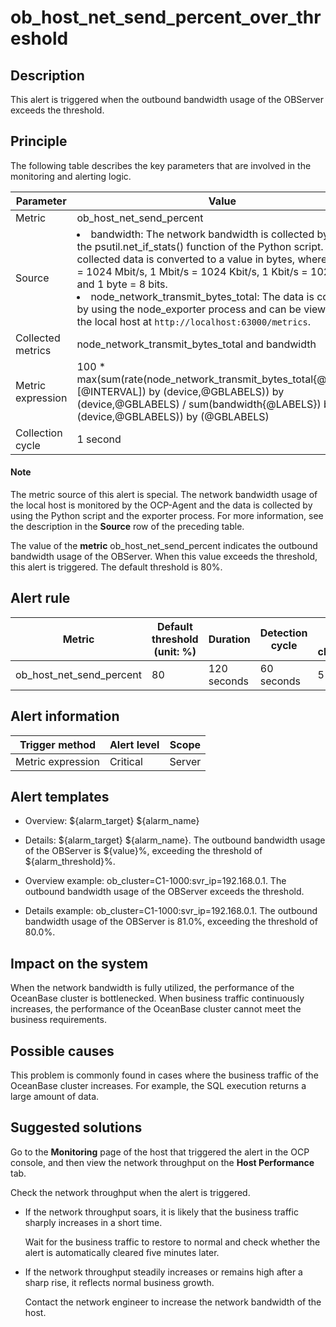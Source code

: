 ob_host_net_send_percent_over_threshold 
============================================================



**Description** 
------------------------------------

This alert is triggered when the outbound bandwidth usage of the OBServer exceeds the threshold.

Principle 
------------------------------

The following table describes the key parameters that are involved in the monitoring and alerting logic. 


|     Parameter     |                                                                                                                                                                                                                                                                 Value                                                                                                                                                                                                                                                                 |
|-------------------|---------------------------------------------------------------------------------------------------------------------------------------------------------------------------------------------------------------------------------------------------------------------------------------------------------------------------------------------------------------------------------------------------------------------------------------------------------------------------------------------------------------------------------------|
| Metric            | ob_host_net_send_percent                                                                                                                                                                                                                                                                                                                                                                                                                                                                                                              |
| Source            | <li> bandwidth: The network bandwidth is collected by using the psutil.net_if_stats() function of the Python script. The collected data is converted to a value in bytes, where 1 Gbit/s = 1024 Mbit/s, 1 Mbit/s = 1024 Kbit/s, 1 Kbit/s = 1024 bit/s, and 1 byte = 8 bits.  </li><li> node_network_transmit_bytes_total: The data is collected by using the node_exporter process and can be viewed on the local host at `http://localhost:63000/metrics`. </li>   |
| Collected metrics | node_network_transmit_bytes_total and bandwidth                                                                                                                                                                                                                                                                                                                                                                                                                                                                                       |
| Metric expression | 100 \* max(sum(rate(node_network_transmit_bytes_total{@LABELS}[@INTERVAL]) by (device,@GBLABELS)) by (device,@GBLABELS) / sum(bandwidth{@LABELS}) by (device,@GBLABELS)) by (@GBLABELS)                                                                                                                                                                                                                                                                                                                                             |
| Collection cycle  | 1 second                                                                                                                                                                                                                                                                                                                                                                                                                                                                                                                              |


  <main id="notice" type='explain'>
    <h4>Note</h4>
    <p>The metric source of this alert is special. The network bandwidth usage of the local host is monitored by the OCP-Agent and the data is collected by using the Python script and the exporter process. For more information, see the description in the <strong>Source</strong> row of the preceding table.</p>
  </main>

The value of the **metric** ob_host_net_send_percent indicates the outbound bandwidth usage of the OBServer. When this value exceeds the threshold, this alert is triggered. The default threshold is 80%.

**Alert rule** 
-----------------------------------



|          Metric          | Default threshold (unit: %) |  Duration   | Detection cycle | Time before clearance |
|--------------------------|-----------------------------|-------------|-----------------|-----------------------|
| ob_host_net_send_percent | 80                          | 120 seconds | 60 seconds      | 5 minutes             |



**Alert information** 
------------------------------------------



|  Trigger method   | Alert level | Scope  |
|-------------------|-------------|--------|
| Metric expression | Critical    | Server |



**Alert templates** 
----------------------------------------

* Overview: \${alarm_target} \${alarm_name}

  

* Details: \${alarm_target} \${alarm_name}. The outbound bandwidth usage of the OBServer is \${value}%, exceeding the threshold of ${alarm_threshold}%.

  

* Overview example: ob_cluster=C1-1000:svr_ip=192.168.0.1. The outbound bandwidth usage of the OBServer exceeds the threshold.

  

* Details example: ob_cluster=C1-1000:svr_ip=192.168.0.1. The outbound bandwidth usage of the OBServer is 81.0%, exceeding the threshold of 80.0%.

  




**Impact on the system** 
---------------------------------------------

When the network bandwidth is fully utilized, the performance of the OceanBase cluster is bottlenecked. When business traffic continuously increases, the performance of the OceanBase cluster cannot meet the business requirements.

**Possible causes** 
----------------------------------------

This problem is commonly found in cases where the business traffic of the OceanBase cluster increases. For example, the SQL execution returns a large amount of data.

Suggested solutions 
----------------------------------------

Go to the **Monitoring** page of the host that triggered the alert in the OCP console, and then view the network throughput on the **Host Performance** tab. 

Check the network throughput when the alert is triggered.

* If the network throughput soars, it is likely that the business traffic sharply increases in a short time. 

  Wait for the business traffic to restore to normal and check whether the alert is automatically cleared five minutes later.
  

* If the network throughput steadily increases or remains high after a sharp rise, it reflects normal business growth. 

  Contact the network engineer to increase the network bandwidth of the host.
  




